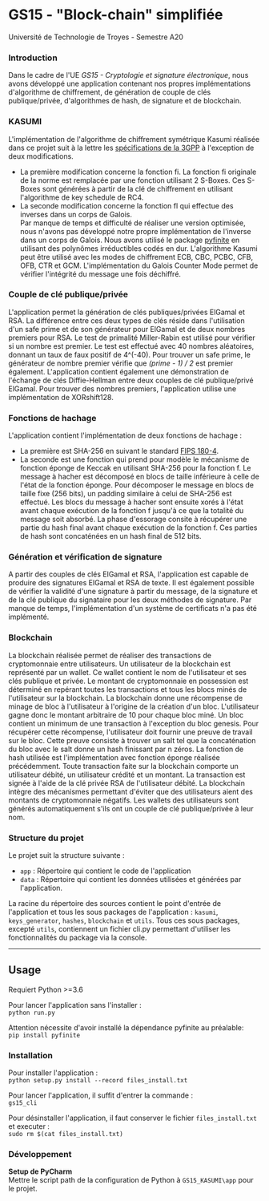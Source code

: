 # GS15 - "Block-chain" simplifiée

Université de Technologie de Troyes - Semestre A20  

### Introduction
Dans le cadre de l'UE *GS15 - Cryptologie et signature électronique*, nous avons développé une application contenant nos propres implémentations d'algorithme de chiffrement, de génération de couple de clés publique/privée, d'algorithmes de hash, de signature et de blockchain.  

### KASUMI
L'implémentation de l'algorithme de chiffrement symétrique Kasumi réalisée dans ce projet suit à la lettre les [spécifications de la 3GPP](https://www.etsi.org/deliver/etsi_ts/135200_135299/135202/07.00.00_60/ts_135202v070000p.pdf) à l'exception de deux modifications.  
- La première modification concerne la fonction fi. La fonction fi originale de la norme est remplacée par une fonction utilisant 2 S-Boxes.
Ces S-Boxes sont générées à partir de la clé de chiffrement en utilisant l'algorithme de key schedule de RC4.
- La seconde modification concerne la fonction fl qui effectue des inverses dans un corps de Galois.  
Par manque de temps et difficulté de réaliser une version optimisée, nous n'avons pas développé notre propre implémentation de l'inverse dans un corps de Galois. Nous avons utilisé le package [pyfinite](https://github.com/emin63/pyfinite) en utilisant des polynômes irréductibles codés en dur.
L'algorithme Kasumi peut être utilisé avec les modes de chiffrement ECB, CBC, PCBC, CFB, OFB, CTR et GCM. L'implémentation du Galois Counter Mode permet de vérifier l'intégrité du message une fois déchiffré.

### Couple de clé publique/privée
L'application permet la génération de clés publiques/privées ElGamal et RSA.
La différence entre ces deux types de clés réside dans l'utilisation d'un safe prime et de son générateur pour ElGamal et de deux nombres premiers pour RSA.
Le test de primalité Miller-Rabin est utilisé pour vérifier si un nombre est premier. Le test est effectué avec 40 nombres aléatoires, donnant un taux de faux positif de 4^(-40).
Pour trouver un safe prime, le générateur de nombre premier vérifie que *(prime - 1) / 2* est premier également.
L'application contient également une démonstration de l'échange de clés Diffie-Hellman entre deux couples de clé publique/privé ElGamal.
Pour trouver des nombres premiers, l'application utilise une implémentation de XORshift128.

### Fonctions de hachage
L'application contient l'implémentation de deux fonctions de hachage :  
- La première est SHA-256 en suivant le standard [FIPS 180-4](https://csrc.nist.gov/csrc/media/publications/fips/180/2/archive/2002-08-01/documents/fips180-2.pdf).
- La seconde est une fonction qui prend pour modèle le mécanisme de fonction éponge de Keccak en utilisant SHA-256 pour la fonction f. Le message à hacher est décomposé en blocs de taille inférieure à celle de l'état de la fonction éponge. Pour décomposer le message en blocs de taille fixe (256 bits), un padding similaire à celui de SHA-256 est effectué. Les blocs du message à hacher sont ensuite xorés à l'état avant chaque exécution de la fonction f jusqu'à ce que la totalité du message soit absorbé. La phase d'essorage consite à récupérer une partie du hash final avant chaque exécution de la fonction f. Ces parties de hash sont concaténées en un hash final de 512 bits.

### Génération et vérification de signature
A partir des couples de clés ElGamal et RSA, l'application est capable de produire des signatures ElGamal et RSA de texte.
Il est également possible de vérifier la validité d'une signature à partir du message, de la signature et de la clé publique du signataire pour les deux méthodes de signature.
Par manque de temps, l'implémentation d'un système de certificats n'a pas été implémenté.


### Blockchain
La blockchain réalisée permet de réaliser des transactions de cryptomonnaie entre utilisateurs. Un utilisateur de la blockchain est représenté par un wallet. Ce wallet contient le nom de l'utilisateur et ses clés publique et privée. Le montant de cryptomonnaie en possession est déterminé en repérant toutes les transactions et tous les blocs minés de l'utilisateur sur la blockchain.
La blockchain donne une récompense de minage de bloc à l'utilisateur à l'origine de la création d'un bloc. L'utilisateur gagne donc le montant arbitraire de 10 pour chaque bloc miné. Un bloc contient un minimum de une transaction à l'exception du bloc genesis. Pour récupérer cette récompense, l'utilisateur doit fournir une preuve de travail sur le bloc. Cette preuve consiste à trouver un salt tel que la concaténation du bloc avec le salt donne un hash finissant par n zéros. La fonction de hash utilisée est l'implémentation avec fonction éponge réalisée précédemment.
Toute transaction faite sur la blockchain comporte un utilisateur débité, un utilisateur crédité et un montant. La transaction est signée à l'aide de la clé privée RSA de l'utilisateur débité.
La blockchain intègre des mécanismes permettant d'éviter que des utilisateurs aient des montants de cryptomonnaie négatifs.
Les wallets des utilisateurs sont générés automatiquement s'ils ont un couple de clé publique/privée à leur nom.


### Structure du projet
Le projet suit la structure suivante :  

- `app` : Répertoire qui contient le code de l'application
- `data` : Répertoire qui contient les données utilisées et générées par l'application.

La racine du répertoire des sources contient le point d'entrée de l'application et tous les sous packages de l'application : `kasumi`, `keys_generator`, `hashes`, `blockchain` et `utils`.
Tous ces sous packages, excepté `utils`, contiennent un fichier cli.py permettant d'utiliser les fonctionnalités du package via la console.

___

## Usage

Requiert Python >=3.6

Pour lancer l'application sans l'installer :  
`python run.py`

Attention nécessite d'avoir installé la dépendance pyfinite au préalable:  
`pip install pyfinite`

### Installation
  
Pour installer l'application :  
`python setup.py install --record files_install.txt`

Pour lancer l'application, il suffit d'entrer la commande :  
`gs15_cli`

Pour désinstaller l'application, il faut conserver le fichier `files_install.txt` et executer :  
`sudo rm $(cat files_install.txt)`

### Développement
**Setup de PyCharm**  
Mettre le script path de la configuration de Python à `GS15_KASUMI\app` pour le projet.